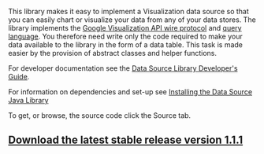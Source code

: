 This library makes it easy to implement a Visualization data source so that you can easily chart or visualize your data from any of your data stores.
The library implements the [Google Visualization API wire protocol](http://code.google.com/apis/visualization/documentation/dev/implementing_data_source.html) and [query language](http://code.google.com/apis/visualization/documentation/querylanguage.html). You therefore need write only the code required to make your data available to the library in the form of a data table. This task is made easier by the provision of abstract classes and helper functions.

For developer documentation see the [Data Source Library Developer's Guide](http://code.google.com/apis/visualization/documentation/dev/dsl_about.html).

For information on dependencies and set-up see [Installing the Data Source Java Library](http://code.google.com/apis/visualization/documentation/dev/dsl_install.html)

To get, or browse, the source code click the Source tab.

## [Download the latest stable release version 1.1.1](http://google-visualization-java.googlecode.com/files/visualization-datasource-1.1.1.zip) ##
